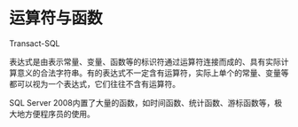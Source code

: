 # 运算符与函数



Transact-SQL

表达式是由表示常量、变量、函数等的标识符通过运算符连接而成的、具有实际计算意义的合法字符串。有的表达式不一定含有运算符，实际上单个的常量、变量等都可以视为一个表达式，它们往往不含有运算符。

SQL Server 2008内置了大量的函数，如时间函数、统计函数、游标函数等，极大地方便程序员的使用。
